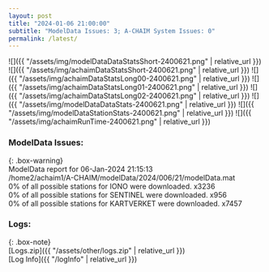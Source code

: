 ```yaml
---
layout: post
title: "2024-01-06 21:00:00"
subtitle: "ModelData Issues: 3; A-CHAIM System Issues: 0"
permalink: /latest/
---
```


![]({{ "/assets/img/modelDataDataStatsShort-2400621.png" | relative_url }})
![]({{ "/assets/img/achaimDataStatsShort-2400621.png" | relative_url }})
![]({{ "/assets/img/achaimDataStatsLong00-2400621.png" | relative_url }})
![]({{ "/assets/img/achaimDataStatsLong01-2400621.png" | relative_url }})
![]({{ "/assets/img/achaimDataStatsLong02-2400621.png" | relative_url }})
![]({{ "/assets/img/modelDataDataStats-2400621.png" | relative_url }})
![]({{ "/assets/img/modelDataStationStats-2400621.png" | relative_url }})
![]({{ "/assets/img/achaimRunTime-2400621.png" | relative_url }})


### ModelData Issues:  
  
{: .box-warning}  
 ModelData report for 06-Jan-2024 21:15:13   
 /home2/achaim1/A-CHAIM/modelData/2024/006/21/modelData.mat   
 0% of all possible stations for IONO were downloaded. x3236   
 0% of all possible stations for SENTINEL were downloaded. x956   
 0% of all possible stations for KARTVERKET were downloaded. x7457   
  


### Logs:  
  
{: .box-note}  
[Logs.zip]({{ "/assets/other/logs.zip" | relative_url }})  
[Log Info]({{ "/logInfo" | relative_url }})  
